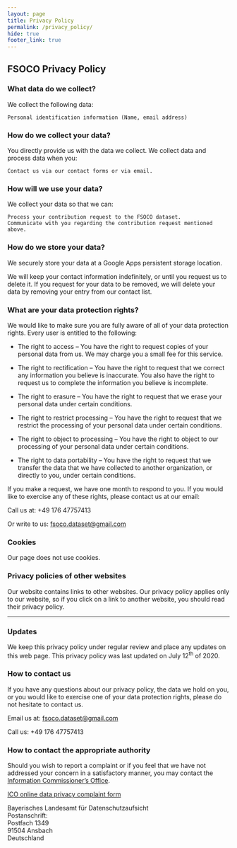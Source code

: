 ```yaml
---
layout: page
title: Privacy Policy
permalink: /privacy_policy/
hide: true
footer_link: true
---
```


## FSOCO Privacy Policy

### What data do we collect?

We collect the following data:

    Personal identification information (Name, email address)

### How do we collect your data?

You directly provide us with the data we collect. We collect data and process data when you:

    Contact us via our contact forms or via email.

### How will we use your data?

We collect your data so that we can:

    Process your contribution request to the FSOCO dataset.
    Communicate with you regarding the contribution request mentioned above.

### How do we store your data?

We securely store your data at a Google Apps persistent storage location.

We will keep your contact information indefinitely, or until you request us to delete it. If you request for your data to be removed, we will delete your data by removing your entry from our contact list.

### What are your data protection rights?

We would like to make sure you are fully aware of all of your data protection rights. Every user is entitled to the following:

- The right to access – You have the right to request copies of your personal data from us. We may charge you a small fee for this service.

- The right to rectification – You have the right to request that we correct any information you believe is inaccurate. You also have the right to request us to complete the information you believe is incomplete.

- The right to erasure – You have the right to request that we erase your personal data under certain conditions.

- The right to restrict processing – You have the right to request that we restrict the processing of your personal data under certain conditions.

- The right to object to processing – You have the right to object to our processing of your personal data under certain conditions.

- The right to data portability – You have the right to request that we transfer the data that we have collected to another organization, or directly to you, under certain conditions.

If you make a request, we have one month to respond to you. If you would like to exercise any of these rights, please contact us at our email:

Call us at: +49 176 47757413

Or write to us: <a href="mailto:fsoco.dataset@gmail.com">fsoco.dataset@gmail.com</a>

### Cookies

Our page does not use cookies. 

### Privacy policies of other websites

Our website contains links to other websites. Our privacy policy applies only to our website, so if you click on a link to another website, you should read their privacy policy.


______
### Updates
We keep this privacy policy under regular review and place any updates on this web page. This privacy policy was last updated on July 12<sup>th</sup> of 2020.

### How to contact us

If you have any questions about our privacy policy, the data we hold on you, or you would like to exercise one of your data protection rights, please do not hesitate to contact us.

Email us at: <a href="mailto:fsoco.dataset@gmail.com">fsoco.dataset@gmail.com</a>

Call us: +49 176 47757413

### How to contact the appropriate authority

Should you wish to report a complaint or if you feel that we have not addressed your concern in a satisfactory manner, you may contact the [Information Commissioner’s Office](https://www.lda.bayern.de/de/index.html).

[ICO online data privacy complaint form](https://www.lda.bayern.de/de/beschwerde.html)

Bayerisches Landesamt für Datenschutzaufsicht<br>
Postanschrift:<br>
Postfach 1349<br>
91504 Ansbach<br>
Deutschland<br>
